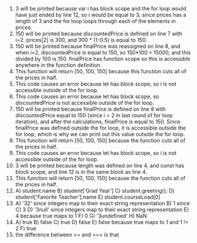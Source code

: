 1. 3 will be printed because var i has block scope and the for loop would have just ended by line 12, so i would be equal to 3, since prices has a length of 3 and the for loop loops through each of the elements in prices. 
2. 150 will be printed because discountedPrice is defined on line 7 with i=2. prices[2] is 300, and 300 * (1-0.5) is equal to 150. 
3. 150 will be printed because finalPrice was reassigned on line 8, and when i=2, discountedPrice is equal to 150, so 150*100 = 15000, and this divided by 100 is 150. finalPrice has function scope so this is accessible anywhere in the function definition. 
4. This function will return [50, 100, 150] because this function cuts all of the prices in half.
5. This code causes an error because let has block scope,  so i is not accessible outside of the for loop.
6. This code causes an error because let has block scope, so discountedPrice is not accessible outside of the for loop.
7. 150 will be printed because finalPrice is defined on line 8 with discountedPrice equal to 150 (since i = 2 in last round of for loop iteration), and after the calculations, finalPrice is equal to 150. Since finalPrice was defined outside the for loop, it is accessible outside the for loop, which is why we can print out this value outside the for loop.
8. This function will return [50, 100, 150] because the function cuts all of the prices in half. 
9. This code causes an error because let has block scope, so i is not accessible outside of the for loop.
10. 3 will be printed because length was defined on line 4, and const has block scope, and line 12 is in the same block as line 4.
11. This function will return [50, 100, 150] because the function cuts all of the prices in half.
12. A) student.name
    B) student['Grad Year']
    C) student.greeting();
    D) student['Favorite Teacher'].name
    E) student.courseLoad[0]
13.
    A) '32' since integers map to their exact string representation
    B) 1 since
    C) 3
    D) '3null' since integers map to their exact string representation
    E) 4 because true maps to 1
    F) 0 
    G) '3undefined' 
    H) NaN
14. A) true
    B) false
    C) true
    D) false
    E) false because true maps to 1 and 1 != 2
    F) true
15. the difference between == and === is that 
